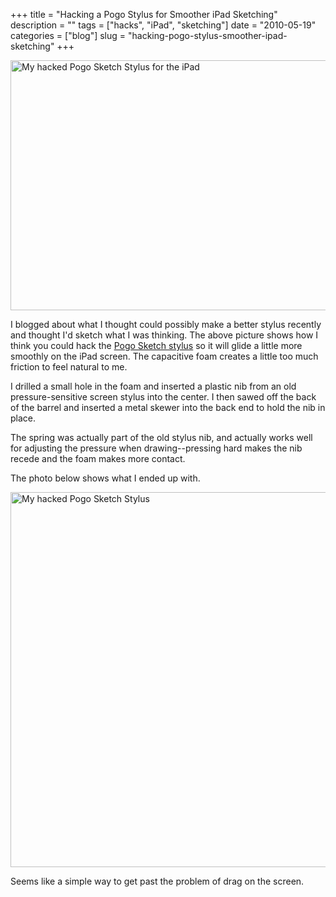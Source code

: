 +++
title = "Hacking a Pogo Stylus for Smoother iPad Sketching"
description = ""
tags = ["hacks", "iPad", "sketching"]
date = "2010-05-19"
categories = ["blog"]
slug = "hacking-pogo-stylus-smoother-ipad-sketching"
+++



  <div class="screenshot"><a href="http://www.flickr.com/photos/jibbajabba/4621798330/" title="My hacked Pogo Sketch Stylus for the iPad by jibbajabba, on Flickr"><img src="//farm5.static.flickr.com/4032/4621798330_3b7717f3ef_o.jpg" width="750" height="400" alt="My hacked Pogo Sketch Stylus for the iPad" /></a></div>
<p>I blogged about what I thought could possibly make a better stylus recently and thought I'd sketch what I was thinking. The above picture shows how I think you could hack the <a href="http://tenonedesign.com/sketch.php">Pogo Sketch stylus</a> so it will glide a little more smoothly on the iPad screen. The capacitive foam creates a little too much friction to feel natural to me. </p>
<p>I drilled a small hole in the foam and inserted a plastic nib from an old pressure-sensitive screen stylus into the center. I then sawed off the back of the barrel and inserted a metal skewer into the back end to hold the nib in place. </p>
<p>The spring was actually part of the old stylus nib, and actually works well for adjusting the pressure when drawing--pressing hard makes the nib recede and the foam makes more contact.</p>
<p>The photo below shows what I ended up with. </p>
<div class="screenshot"><a href="http://www.flickr.com/photos/jibbajabba/4621302783/" title="My hacked Pogo Sketch Stylus by jibbajabba, on Flickr"><img src="//farm5.static.flickr.com/4041/4621302783_49604014ab_o.jpg" width="800" height="600" alt="My hacked Pogo Sketch Stylus" /></a></div>
<p>Seems like a simple way to get past the problem of drag on the screen. </p>
    
  

